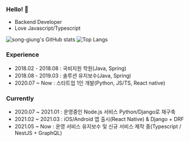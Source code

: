 ### Hello! 👋

- Backend Developer
- Love Javascript/Typescript

![song-giung's GitHub stats](https://github-readme-stats.vercel.app/api?username=song-giung&count_private=true&show_icons=true&include_all_commits=true)
![Top Langs](https://github-readme-stats.vercel.app/api/top-langs/?username=song-giung&hide=html,css&layout=compact&count_private=false)



### Experience

- 2018.02 - 2018.08 : 국비지원 학원(Java, Spring)
- 2018.08 - 2019.03 : 솔루션 유지보수(Java, Spring)
- 2020.07 ~ Now : 스타트업 1인 개발(Python, JS/TS, React native)

### Currently

- 2020.07 ~ 2021.01 : 운영중인 Node.js 서비스 Python/Django로 재구축
- 2021.02 ~ 2021.03 : iOS/Android 앱 출시(React Native) & Django + DRF
- 2021.05 ~ Now : 운영 서비스 유지보수 및 신규 서비스 제작 중(Typescript / NestJS + GraphQL)
